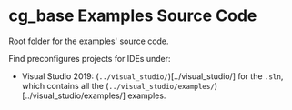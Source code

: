 # cg_base Examples Source Code

Root folder for the examples' source code.

Find preconfigures projects for IDEs under:   
* Visual Studio 2019: (`../visual_studio/`)[../visual_studio/] for the `.sln`, which contains all the (`../visual_studio/examples/`)[../visual_studio/examples/] examples.
